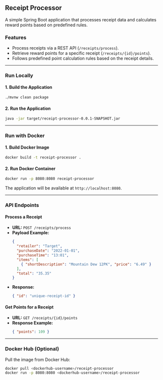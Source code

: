 ## **Receipt Processor**

A simple Spring Boot application that processes receipt data and calculates reward points based on predefined rules.

### **Features**
- Process receipts via a REST API (`/receipts/process`).
- Retrieve reward points for a specific receipt (`/receipts/{id}/points`).
- Follows predefined point calculation rules based on the receipt details.

---

### **Run Locally**

#### **1. Build the Application**
```bash
./mvnw clean package
```

#### **2. Run the Application**
```bash
java -jar target/receipt-processor-0.0.1-SNAPSHOT.jar
```

---

### **Run with Docker**

#### **1. Build Docker Image**
```bash
docker build -t receipt-processor .
```

#### **2. Run Docker Container**
```bash
docker run -p 8080:8080 receipt-processor
```

The application will be available at `http://localhost:8080`.

---

### **API Endpoints**

#### **Process a Receipt**
- **URL:** `POST /receipts/process`
- **Payload Example:**
  ```json
  {
    "retailer": "Target",
    "purchaseDate": "2022-01-01",
    "purchaseTime": "13:01",
    "items": [
      { "shortDescription": "Mountain Dew 12PK", "price": "6.49" }
    ],
    "total": "35.35"
  }
  ```
- **Response:**
  ```json
  { "id": "unique-receipt-id" }
  ```

#### **Get Points for a Receipt**
- **URL:** `GET /receipts/{id}/points`
- **Response Example:**
  ```json
  { "points": 109 }
  ```

---

### **Docker Hub (Optional)**
Pull the image from Docker Hub:
```bash
docker pull <dockerhub-username>/receipt-processor
docker run -p 8080:8080 <dockerhub-username>/receipt-processor
```
